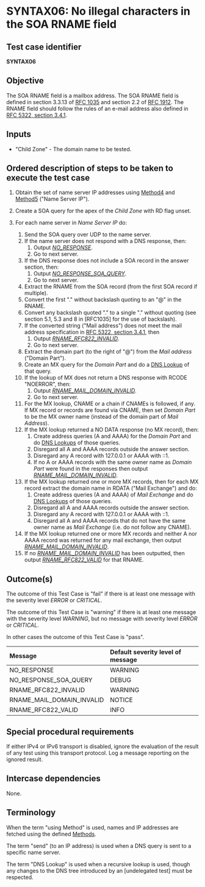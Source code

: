 # SYNTAX06: No illegal characters in the SOA RNAME field

## Test case identifier
**SYNTAX06**

## Objective

The SOA RNAME field is a mailbox address. The SOA RNAME field is defined
in section 3.3.13 of [RFC 1035] and section 2.2 of [RFC 1912]. The RNAME
field should follow the rules of an e-mail address also defined in 
[RFC 5322, section 3.4.1].

## Inputs

* "Child Zone" - The domain name to be tested.

## Ordered description of steps to be taken to execute the test case

1. Obtain the set of name server IP addresses using [Method4] and [Method5]
   ("Name Server IP").

2. Create a SOA query for the apex of the *Child Zone* with RD flag unset.

3. For each name server in *Name Server IP* do:
   1. Send the SOA query over UDP to the name server.
   2. If the name server does not respond with a DNS response, then:
      1. Output *[NO_RESPONSE]*.
      2. Go to next server.
   3. If the DNS response does not include a SOA record in the 
      answer section, then:
      1. Output *[NO_RESPONSE_SOA_QUERY]*.
      2. Go to next server.
   4. Extract the RNAME from the SOA record (from the first SOA record if
      multiple).
   5. Convert the first "." without backslash quoting to an "@" in 
      the RNAME.
   6. Convert any backslash quoted "." to a single "." without quoting
      (see section 5.1, 5.3 and 8 in [RFC1035] for the use of backslash).
   7. If the converted string ("Mail address") does not meet the 
      mail address specification in [RFC 5322, section 3.4.1], then 
      1. Output *[RNAME_RFC822_INVALID]*.
      2. Go to next server.
   8. Extract the domain part (to the right of "@") from the *Mail 
      address* ("Domain Part").
   9. Create an MX query for the *Domain Part* and do a
      [DNS Lookup][terminology] of that query. 
   10. If the lookup of MX does not return a DNS response with RCODE 
       "NOERROR", then:
       1. Output *[RNAME_MAIL_DOMAIN_INVALID]*.
       2. Go to next server.
   11. For the MX lookup, CNAME or a chain if CNAMEs is followed, if
       any. If MX record or records are found via CNAME, then
       set *Domain Part* to be the MX owner name (instead of the
       domain part of *Mail Address*).
   12. If the MX lookup returned a NO DATA response (no MX record), 
       then:
       1. Create address queries (A and AAAA) for the *Domain Part*
          and do [DNS Lookups][terminology] of those queries. 
       2. Disregard all A and AAAA records outside the answer section.
       3. Disregard any A record with 127.0.0.1 or AAAA with ::1.
       4. If no A or AAAA records with the same owner name as *Domain
          Part* were found in the responses 
          then output *[RNAME_MAIL_DOMAIN_INVALID]*.
   13. If the MX lookup returned one or more MX records, then for each
       MX record extract the domain name in RDATA ("Mail Exchange") 
       and do:
       1. Create address queries (A and AAAA) of *Mail Exchange* 
          and do [DNS Lookups][terminology] of those queries. 
       2. Disregard all A and AAAA records outside the answer section.
       3. Disregard any A record with 127.0.0.1 or AAAA with ::1.
       4. Disregard all A and AAAA records that do not have the same
          owner name as *Mail Exchange* (i.e. do not follow
          any CNAME).
   14. If the MX lookup returned one or more MX records and neither 
          A nor AAAA record was returned for any mail exchange, then output 
          *[RNAME_MAIL_DOMAIN_INVALID]*.
   15. If no *[RNAME_MAIL_DOMAIN_INVALID]* has been outputted, 
       then output *[RNAME_RFC822_VALID]* for that RNAME.


## Outcome(s)

The outcome of this Test Case is "fail" if there is at least one message
with the severity level *ERROR* or *CRITICAL*.

The outcome of this Test Case is "warning" if there is at least one message
with the severity level *WARNING*, but no message with severity level
*ERROR* or *CRITICAL*.

In other cases the outcome of this Test Case is "pass".

Message                       | Default severity level of message
:-----------------------------|:-----------------------------------
NO_RESPONSE                   | WARNING
NO_RESPONSE_SOA_QUERY         | DEBUG
RNAME_RFC822_INVALID          | WARNING
RNAME_MAIL_DOMAIN_INVALID     | NOTICE
RNAME_RFC822_VALID            | INFO


## Special procedural requirements

If either IPv4 or IPv6 transport is disabled, ignore the evaluation of the
result of any test using this transport protocol. Log a message reporting
on the ignored result.

## Intercase dependencies

None.

## Terminology

When the term "using Method" is used, names and IP addresses are fetched
using the defined [Methods].

The term "send" (to an IP address) is used when a DNS query is sent to
a specific name server.

The term "DNS Lookup" is used when a recursive lookup is used, though
any changes to the DNS tree introduced by an [undelegated test] must be
respected.


[Methods]:                 ../Methods.md
[Method4]:                 ../Methods.md#method-4-obtain-glue-address-records-from-parent
[Method5]:                 ../Methods.md#method-5-obtain-the-name-server-address-records-from-child
[RFC 1035]:                https://tools.ietf.org/html/rfc1035
[RFC 1912]:                https://tools.ietf.org/html/rfc1912
[RFC 5322, section 3.4.1]: https://tools.ietf.org/html/rfc5322#section-3.4
[terminology]:             #terminology

[NO_RESPONSE]:               #outcomes
[NO_RESPONSE_SOA_QUERY]:     #outcomes
[RNAME_MAIL_DOMAIN_INVALID]: #outcomes
[RNAME_RFC822_INVALID]:      #outcomes
[RNAME_RFC822_VALID]:        #outcomes



